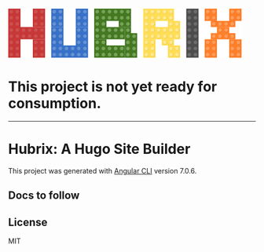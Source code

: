![Hubrix](/src/assets/img/hubrix-light.png)

# This project is not yet ready for consumption.

---

# Hubrix: A Hugo Site Builder

This project was generated with [Angular CLI](https://github.com/angular/angular-cli) version 7.0.6.

## Docs to follow

## License
MIT
